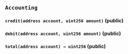 ## `Accounting`






### `credit(address account, uint256 amount)` (public)





### `debit(address account, uint256 amount)` (public)





### `total(address account) → uint256` (public)






